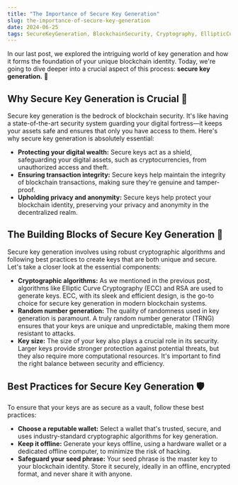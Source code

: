 ```yaml
---
title: "The Importance of Secure Key Generation"
slug: the-importance-of-secure-key-generation
date: 2024-06-25
tags: SecureKeyGeneration, BlockchainSecurity, Cryptography, EllipticCurveCryptography, DigitalAssetProtection
---
```


In our last post, we explored the intriguing world of key generation and how it forms the foundation of your unique blockchain identity. Today, we're going to dive deeper into a crucial aspect of this process: **secure key generation.** 🌟

## Why Secure Key Generation is Crucial 🎯

Secure key generation is the bedrock of blockchain security. It's like having a state-of-the-art security system guarding your digital fortress—it keeps your assets safe and ensures that only you have access to them. Here's why secure key generation is absolutely essential:

- **Protecting your digital wealth:** Secure keys act as a shield, safeguarding your digital assets, such as cryptocurrencies, from unauthorized access and theft.
- **Ensuring transaction integrity:** Secure keys help maintain the integrity of blockchain transactions, making sure they're genuine and tamper-proof.
- **Upholding privacy and anonymity:** Secure keys help protect your blockchain identity, preserving your privacy and anonymity in the decentralized realm.

## The Building Blocks of Secure Key Generation 🧱

Secure key generation involves using robust cryptographic algorithms and following best practices to create keys that are both unique and secure. Let's take a closer look at the essential components:

- **Cryptographic algorithms:** As we mentioned in the previous post, algorithms like Elliptic Curve Cryptography (ECC) and RSA are used to generate keys. ECC, with its sleek and efficient design, is the go-to choice for secure key generation in modern blockchain systems.
- **Random number generation:** The quality of randomness used in key generation is paramount. A truly random number generator (TRNG) ensures that your keys are unique and unpredictable, making them more resistant to attacks.
- **Key size:** The size of your key also plays a crucial role in its security. Larger keys provide stronger protection against potential threats, but they also require more computational resources. It's important to find the right balance between security and efficiency.

## Best Practices for Secure Key Generation 🛡️

To ensure that your keys are as secure as a vault, follow these best practices:

- **Choose a reputable wallet:** Select a wallet that's trusted, secure, and uses industry-standard cryptographic algorithms for key generation.
- **Keep it offline:** Generate your keys offline, using a hardware wallet or a dedicated offline computer, to minimize the risk of hacking.
- **Safeguard your seed phrase:** Your seed phrase is the master key to your blockchain identity. Store it securely, ideally in an offline, encrypted format, and never share it with anyone.